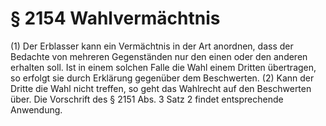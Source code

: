 # § 2154 Wahlvermächtnis
(1) Der Erblasser kann ein Vermächtnis in der Art anordnen, dass der Bedachte von mehreren Gegenständen nur den einen oder den anderen erhalten soll. Ist in einem solchen Falle die Wahl einem Dritten übertragen, so erfolgt sie durch Erklärung gegenüber dem Beschwerten.
(2) Kann der Dritte die Wahl nicht treffen, so geht das Wahlrecht auf den Beschwerten über. Die Vorschrift des § 2151 Abs. 3 Satz 2 findet entsprechende Anwendung.
